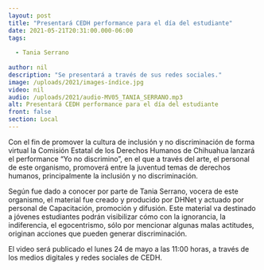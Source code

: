 ```yaml
---
layout: post
title: "Presentará CEDH performance para el día del estudiante"
date: 2021-05-21T20:31:00.000-06:00
tags:
  
  - Tania Serrano
  
author: nil
description: "Se presentará a través de sus redes sociales."
image: /uploads/2021/images-índice.jpg
video: nil
audio: /uploads/2021/audio-MV05_TANIA_SERRANO.mp3
alt: Presentará CEDH performance para el día del estudiante
front: false
section: Local
---
```


Con el fin de promover la cultura de inclusión y no discriminación de forma virtual la Comisión Estatal de los Derechos Humanos de Chihuahua lanzará el performance “Yo no discrimino”, en el que a través del arte, el personal de este organismo, promoverá entre la juventud temas de derechos humanos, principalmente la inclusión y no discriminación.

Según fue dado a conocer por parte de Tania Serrano, vocera de este organismo, el material fue creado y producido por DHNet y actuado por personal de Capacitación, promoción y difusión. Este material va destinado a jóvenes estudiantes podrán visibilizar cómo con la ignorancia, la indiferencia, el egocentrismo, sólo por mencionar algunas malas actitudes, originan acciones que pueden generar discriminación.

El video será publicado el lunes 24 de mayo a las 11:00 horas, a través de los medios digitales y redes sociales de CEDH.
